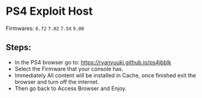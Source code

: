 # PS4 Exploit Host
Firmwares: `6.72` `7.02` `7.5X` `9.00`

## Steps:

- In the PS4 browser go to: https://ryanyuuki.github.io/ps4jbblk
- Select the Firmware that your console has.
- Immediately All content will be installed in Cache, once finished exit the browser and turn off the internet.
- Then go back to Access Browser and Enjoy.
